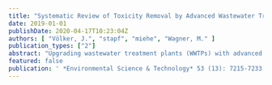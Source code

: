 ```yaml
---
title: "Systematic Review of Toxicity Removal by Advanced Wastewater Treatment Technologies via Ozonation and Activated Carbon"
date: 2019-01-01
publishDate: 2020-04-17T10:23:04Z
authors: [ "Völker, J.", "stapf", "miehe", "Wagner, M." ]
publication_types: ["2"]
abstract: "Upgrading wastewater treatment plants (WWTPs) with advanced technologies is one key strategy to reduce micropollutant emissions. Given the complex chemical composition of wastewater, toxicity removal is an integral parameter to assess the performance of WWTPs. Thus, the goal of this systematic review is to evaluate how effectively ozonation and activated carbon remove in vitro and in vivo toxicity. Out of 2464 publications, we extracted 46 relevant studies conducted at 22 pilot or full-scale WWTPs. We performed a quantitative and qualitative evaluation of in vitro (100 assays) and in vivo data (20 species), respectively. Data is more abundant on ozonation (573 data points) than on an activated carbon treatment (162 data points), and certain in vitro end points (especially estrogenicity) and in vivo models (e.g., daphnids) dominate. The literature shows that while a conventional treatment effectively reduces toxicity, residual effects in the effluents may represent a risk to the receiving ecosystem on the basis of effect-based trigger values. In general, an upgrade to ozonation or activated carbon treatment will significantly increase toxicity removal with similar performance. Nevertheless, ozonation generates toxic transformation products that can be removed by a post-treatment. By assessing the growing body of effect-based studies, we identify sensitive and underrepresented end points and species and provide guidance for future research."
featured: false
publication: ' *Environmental Science & Technology* 53 (13): 7215-7233'
---
```


